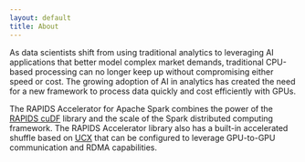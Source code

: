 ```yaml
---
layout: default
title: About
---
```

As data scientists shift from using traditional analytics to leveraging AI applications that better model complex market demands, traditional CPU-based processing can no longer keep up without compromising either speed or cost. The growing adoption of AI in analytics has created the need for a new framework to process data quickly and cost efficiently with GPUs.

The RAPIDS Accelerator for Apache Spark combines the power of the <a href="github.com/rapidsai/cudf/">RAPIDS cuDF</a> library and the scale of the Spark distributed computing framework.  The RAPIDS Accelerator library also has a built-in accelerated shuffle based on <a href="https://github.com/openucx/ucx/">UCX</a> that can be configured to leverage GPU-to-GPU communication and RDMA capabilities. 


